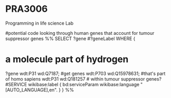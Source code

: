# PRA3006
Programming in life science Lab


#potential code looking through human genes that account for tumour suppressor genes
%%
SELECT ?gene #?geneLabel
WHERE
{
# a molecule  part of hydrogen
  ?gene wdt:P31 wd:Q7187;           #get genes
        wdt:P703 wd:Q15978631;      #that's part of homo sapiens
        wdt:P31 wd:Q181257          # within tumour suppressor genes?
   #SERVICE wikibase:label { bd:serviceParam wikibase:language "[AUTO_LANGUAGE],en". }
}
%%
